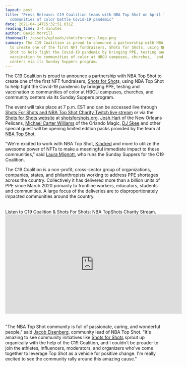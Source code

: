 ```yaml
---
layout: post
title: "Press Release: C19 Coalition teams with NBA Top Shot on April 15 to help
  communities of color battle Covid-19 pandemic"
date: 2021-04-14T15:32:51.031Z
reading_time: 3-4 minutes
author: David Morrill
thumbnail: /assets/uploads/shotsforshots_logo.png
summary: The C19 Coalition is proud to announce a partnership with NBA Top Shot
  to create one of the first NFT fundraisers, Shots for Shots, using NBA Top
  Shot to help fight the Covid-19 pandemic by bringing PPE, testing and
  vaccination to communities of color at HBCU campuses, churches,  and community
  centers via its Sunday Suppers program.
---
```

The [C19 Coalition](https://c19coalition.org/) is proud to announce a partnership with NBA Top Shot to create one of the first NFT fundraisers, [Shots for Shot](https://www.shotsforshots.org/)s, using NBA Top Shot to help fight the Covid-19 pandemic by bringing PPE, testing and vaccination to communities of color at HBCU campuses, churches,  and community centers via its Sunday Suppers program. 

The event will take place at 7 p.m. EST and can be accessed live through [Shots For Shots and NBA Top Shot Charity Twitch live stream](https://www.twitch.tv/trillingham) or via the [Shots for Shots website](shotsforshots.org) at [shotsforshots.org](shotsforshots.org).  [Josh Hart](https://twitter.com/joshhart) of the New Orleans Pelicans, [Michael Carter Williams](https://twitter.com/mcarterwilliams) of the Orlando Magic, [DJ Skee](https://twitter.com/djskee) and other special guest will be opening limited edition packs provided by the team at [NBA Top Shot.](https://nbatopshot.com/)

"We're excited to work with NBA Top Shot,  [Kindred](https://kindredmembers.com/) and more to utilize the awesome power of NFTs to make a meaningful immediate impact to these communities," said [Laura Mignott](www.linkedin.com/in/lauramignott), who runs the Sunday Suppers for the C19 Coalition.

The C19 Coalition is a non-profit, cross-sector group of organizations, companies, states, and philanthropists working to address PPE shortages across the country. Collectively it has delivered more than a billion units of PPE since March 2020 primarily to frontline workers, educators, students and communities. A large focus of the deliveries are to disproportionately impacted communities around the country.

<div class="text-center" style="margin: 2rem 0 2rem 0;">
  <div class="embed-width">
    <div>Listen to C19 Coalition & Shots For Shots: NBA TopShots Charity Stream.</div>
    <div class="embed-responsive embed-responsive-16by9">
      <iframe width="560" height="315" src="https://www.youtube.com/embed/Y2OIdNBId8I" title="YouTube video player" frameborder="0" allow="accelerometer; autoplay; clipboard-write; encrypted-media; gyroscope; picture-in-picture" allowfullscreen></iframe>
    </div>
  </div>
</div>

"The NBA Top Shot community is full of passionate, caring, and wonderful people," said [Jacob Eisenberg](https://twitter.com/Eisenberg43), community lead of NBA Top Shot. "It's amazing to see community initiatives like [Shots for Shots](https://shotsforshots.org) sprout up organically with the help of the C19 Coalition, and I couldn't be prouder to join the athletes, influencers, moderators, and organizers who've come together to leverage Top Shot as a vehicle for positive change. I'm really excited to see the community rally around this amazing cause."